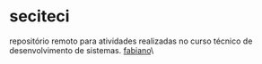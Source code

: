 # seciteci
repositório remoto para atividades realizadas no curso técnico de desenvolvimento de sistemas.
[fabiano](./fabiano)\
